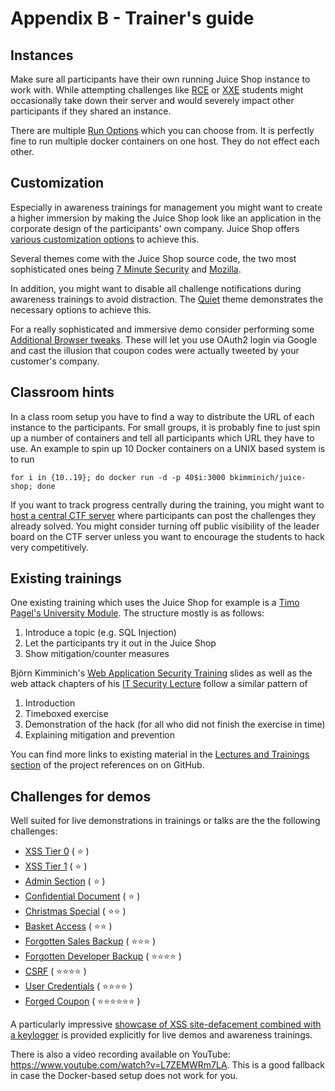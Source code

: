 # Appendix B - Trainer's guide

## Instances

Make sure all participants have their own running Juice Shop instance to
work with. While attempting challenges like
[RCE](../part2/insecure-deserialization.md) or [XXE](../part2/xxe.md)
students might occasionally take down their server and would severely
impact other participants if they shared an instance.

There are multiple [Run Options](../part1/running.md#run-options) which
you can choose from. It is perfectly fine to run multiple docker
containers on one host. They do not effect each other.

## Customization

Especially in awareness trainings for management you might want to
create a higher immersion by making the Juice Shop look like an
application in the corporate design of the participants' own company.
Juice Shop offers
[various customization options](../part1/customization.md) to achieve
this.

Several themes come with the Juice Shop source code, the two most
sophisticated ones being
[7 Minute Security](https://github.com/bkimminich/juice-shop/blob/master/config/7ms.yml)
and
[Mozilla](https://github.com/bkimminich/juice-shop/blob/master/config/mozilla.yml).

In addition, you might want to disable all challenge notifications
during awareness trainings to avoid distraction. The
[Quiet](https://github.com/bkimminich/juice-shop/blob/master/config/quiet.yml)
theme demonstrates the necessary options to achieve this.

For a really sophisticated and immersive demo consider performing some
[Additional Browser tweaks](../part1/customization.md#additional-browser-tweaks).
These will let you use OAuth2 login via Google and cast the illusion
that coupon codes were actually tweeted by your customer's company.

## Classroom hints

In a class room setup you have to find a way to distribute the URL of
each instance to the participants. For small groups, it is probably fine
to just spin up a number of containers and tell all participants which
URL they have to use. An example to spin up 10 Docker containers on a
UNIX based system is to run

```
for i in {10..19}; do docker run -d -p 40$i:3000 bkimminich/juice-shop; done
```

If you want to track progress centrally during the training, you might
want to [host a central CTF server](../part1/ctf.md) where participants
can post the challenges they already solved. You might consider turning
off public visibility of the leader board on the CTF server unless you
want to encourage the students to hack very competitively.

## Existing trainings

One existing training which uses the Juice Shop for example is a
[Timo Pagel's University Module](https://drive.google.com/open?id=1ITkTAALjZJnGV-hhAZ-zQfNx1sVTzlA2UlWD0s270ig).
The structure mostly is as follows:

1. Introduce a topic (e.g. SQL Injection)
2. Let the participants try it out in the Juice Shop
3. Show mitigation/counter measures

Björn Kimminich's
[Web Application Security Training](https://www.slideshare.net/BjrnKimminich/web-application-security-training-v410)
slides as well as the web attack chapters of his
[IT Security Lecture](https://github.com/bkimminich/it-security-lecture)
follow a similar pattern of

1. Introduction
2. Timeboxed exercise
3. Demonstration of the hack (for all who did not finish the exercise in
   time)
4. Explaining mitigation and prevention

You can find more links to existing material in the
[Lectures and Trainings section](https://github.com/bkimminich/juice-shop/blob/master/REFERENCES.md#lectures-and-trainings)
of the project references on on GitHub.

## Challenges for demos

Well suited for live demonstrations in trainings or talks are the the
following challenges:

* [XSS Tier 0](../part2/xss.md#perform-a-reflected-xss-attack) ( :star: )
* [XSS Tier 1](../part2/xss.md#perform-a-dom-xss-attack) ( :star: )
* [Admin Section](../part2/broken-access-control.md#access-the-administration-section-of-the-store)
  ( :star: )
* [Confidential Document](../part2/sensitive-data-exposure.md#access-a-confidential-document)
  ( :star: )
* [Christmas Special](../part2/injection.md#order-the-christmas-special-offer-of-2014)
  ( :star::star: )
* [Basket Access](../part2/broken-access-control.md#access-someone-elses-basket)
  ( :star::star: )
* [Forgotten Sales Backup](../part2/security-misconfiguration.md#access-a-salesmans-forgotten-backup-file)
  ( :star::star::star: )
* [Forgotten Developer Backup](../part2/roll-your-own-security.md#access-a-developers-forgotten-backup-file)
  ( :star::star::star::star: )
* [CSRF](../part2/broken-authentication.md#change-benders-password-into-slurmcl4ssic-without-using-sql-injection)
  ( :star::star::star::star: )
* [User Credentials](../part2/injection.md#retrieve-a-list-of-all-user-credentials-via-sql-injection)
  ( :star::star::star::star: )
* [Forged Coupon](../part2/sensitive-data-exposure.md#forge-a-coupon-code-that-gives-you-a-discount-of-at-least-80)
  ( :star::star::star::star::star::star: )

A particularly impressive
[showcase of XSS site-defacement combined with a keylogger](https://github.com/wurstbrot/shake-logger)
is provided explicitly for live demos and awareness trainings.

There is also a video recording available on YouTube:
<https://www.youtube.com/watch?v=L7ZEMWRm7LA>. This is a good fallback
in case the Docker-based setup does not work for you.
